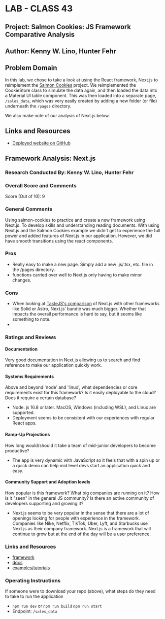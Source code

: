 # LAB - CLASS 43 

## Project: Salmon Cookies: JS Framework Comparative Analysis

## Author: Kenny W. Lino, Hunter Fehr

## Problem Domain

In this lab, we chose to take a look at using the React framework, Next.js to reimplement the [Salmon Cookies](https://codefellows.github.io/code-201-guide/curriculum/class-09/lab/) project. We reimplemented the CookieStore class to simulate the data again, and then loaded the data into a Material UI table component. This was then loaded into a separate page, `/sales_data`, which was very easily created by adding a new folder (or file) underneath the `/pages` directory.

We also make note of our analysis of Next.js below.

## Links and Resources

- [Deployed website on GitHub](https://kennywlino.github.io/salmon-cookies-next-js/)

## Framework Analysis: Next.js

### Research Conducted By: Kenny W. Lino, Hunter Fehr

### Overall Score and Comments

Score (Out of 10): 9

### General Comments

Using salmon-cookies to practice and create a new framework using Next.js. To develop skills and understanding reading documents. With using Next.js and the Salmon Cookies example we didn't get to experience the full power and added features of Next.js in our application. However, we did have smooth transitions using the react components.

### Pros

- Really easy to make a new page. Simply add a new .js/.tsx, etc. file in the /pages directory.
- functions carried over well to Next.js only having to make minor changes.

### Cons

- When looking at [TasteJS's comparison](https://tastejs.com/movies/index.html) of Next.js with other frameworks like Solid or Astro, Next.js' bundle was much bigger. Whether that impacts the overall performance is hard to say, but it seems like something to note.
-

### Ratings and Reviews

#### Documentation

Very good documentation in Next.js allowing us to search and find reference to make our application quickly work.

#### Systems Requirements

Above and beyond 'node' and 'linux', what dependencies or core requirements exist for this framework? Is it easily deployable to the cloud? Does it require a certain database?

- Node. js 16.8 or later. MacOS, Windows (including WSL), and Linux are supported.
- Deployment seems to be consistent with our experiences with regular React apps.

#### Ramp-Up Projections

How long would/should it take a team of mid-junior developers to become productive?

- The app is very dynamic with JavaScript so it feels that with a spin up or a quick demo can help mid level devs start an application quick and easy.

#### Community Support and Adoption levels

How popular is this framework? What big companies are running on it? How is it "seen" in the general JS community? Is there an active community of developers supporting and growing it?

- Next.js seems to be very popular in the sense that there are a lot of openings looking for people with experience in the framework. Companies like Nike, Netflix, TikTok, Uber, Lyft, and Starbucks use Next.js as their company framework. Next.js is a framework that will continue to grow but at the end of the day will be a user preference.

### Links and Resources

- [framework](https://nextjs.org/)
- [docs](https://nextjs.org/docs/getting-started)
- [examples/tutorials](https://nextjs.org/learn/basics/create-nextjs-app)


### Operating Instructions

If someone were to download your repo (above), what steps do they need to take to run the application

- `npm run dev` or `npm run build` `npm run start`
- Endpoint: `/sales_data`
